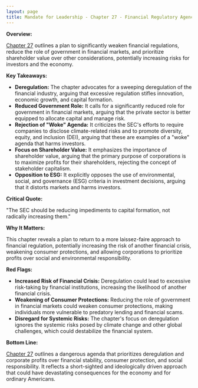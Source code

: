 ```yaml
---
layout: page
title: Mandate for Leadership - Chapter 27 - Financial Regulatory Agencies - TL;DR
---
```


**Overview:**

[Chapter 27](../../documents/project_2025_chapters/chapter_27.pdf) outlines a plan to significantly weaken financial regulations, reduce the role of government in financial markets, and prioritize shareholder value over other considerations, potentially increasing risks for investors and the economy.

**Key Takeaways:**

* **Deregulation:** The chapter advocates for a sweeping deregulation of the financial industry, arguing that excessive regulation stifles innovation, economic growth, and capital formation.
* **Reduced Government Role:** It calls for a significantly reduced role for government in financial markets, arguing that the private sector is better equipped to allocate capital and manage risk.
* **Rejection of "Woke" Agenda:** It criticizes the SEC's efforts to require companies to disclose climate-related risks and to promote diversity, equity, and inclusion (DEI), arguing that these are examples of a "woke" agenda that harms investors.
* **Focus on Shareholder Value:** It emphasizes the importance of shareholder value, arguing that the primary purpose of corporations is to maximize profits for their shareholders, rejecting the concept of stakeholder capitalism.
* **Opposition to ESG:** It explicitly opposes the use of environmental, social, and governance (ESG) criteria in investment decisions, arguing that it distorts markets and harms investors.

**Critical Quote:**

"The SEC should be reducing impediments to capital formation, not radically increasing them."

**Why It Matters:**

This chapter reveals a plan to return to a more laissez-faire approach to financial regulation, potentially increasing the risk of another financial crisis, weakening consumer protections, and allowing corporations to prioritize profits over social and environmental responsibility.

**Red Flags:**

* **Increased Risk of Financial Crisis:**  Deregulation could lead to excessive risk-taking by financial institutions, increasing the likelihood of another financial crisis.
* **Weakening of Consumer Protections:**  Reducing the role of government in financial markets could weaken consumer protections, making individuals more vulnerable to predatory lending and financial scams.
* **Disregard for Systemic Risks:**  The chapter's focus on deregulation ignores the systemic risks posed by climate change and other global challenges, which could destabilize the financial system.

**Bottom Line:**

[Chapter 27](../../documents/project_2025_chapters/chapter_27.pdf) outlines a dangerous agenda that prioritizes deregulation and corporate profits over financial stability, consumer protection, and social responsibility. It reflects a short-sighted and ideologically driven approach that could have devastating consequences for the economy and for ordinary Americans. 
